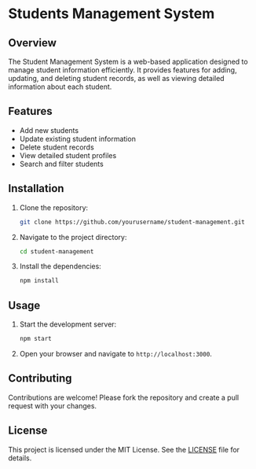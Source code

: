 # Students Management System

## Overview
The Student Management System is a web-based application designed to manage student information efficiently. It provides features for adding, updating, and deleting student records, as well as viewing detailed information about each student.

## Features
- Add new students
- Update existing student information
- Delete student records
- View detailed student profiles
- Search and filter students

## Installation
1. Clone the repository:
    ```bash
    git clone https://github.com/yourusername/student-management.git
    ```
2. Navigate to the project directory:
    ```bash
    cd student-management
    ```
3. Install the dependencies:
    ```bash
    npm install
    ```

## Usage
1. Start the development server:
    ```bash
    npm start
    ```
2. Open your browser and navigate to `http://localhost:3000`.

## Contributing
Contributions are welcome! Please fork the repository and create a pull request with your changes.

## License
This project is licensed under the MIT License. See the [LICENSE](LICENSE) file for details.
